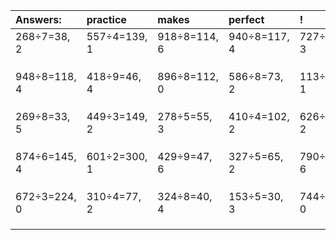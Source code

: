 | Answers: | practice | makes | perfect | ! |
| :--- | :--- | :--- | :--- | :--- |
| 268÷7=38, 2 | 557÷4=139, 1 | 918÷8=114, 6 | 940÷8=117, 4 | 727÷4=181, 3 | 
|   |   |   |   |   | 
|   |   |   |   |   | 
|   |   |   |   |   | 
| 948÷8=118, 4 | 418÷9=46, 4 | 896÷8=112, 0 | 586÷8=73, 2 | 113÷8=14, 1 | 
|   |   |   |   |   | 
|   |   |   |   |   | 
|   |   |   |   |   | 
| 269÷8=33, 5 | 449÷3=149, 2 | 278÷5=55, 3 | 410÷4=102, 2 | 626÷8=78, 2 | 
|   |   |   |   |   | 
|   |   |   |   |   | 
|   |   |   |   |   | 
| 874÷6=145, 4 | 601÷2=300, 1 | 429÷9=47, 6 | 327÷5=65, 2 | 790÷8=98, 6 | 
|   |   |   |   |   | 
|   |   |   |   |   | 
|   |   |   |   |   | 
| 672÷3=224, 0 | 310÷4=77, 2 | 324÷8=40, 4 | 153÷5=30, 3 | 744÷6=124, 0 | 
|   |   |   |   |   | 
|   |   |   |   |   | 
|   |   |   |   |   | 
